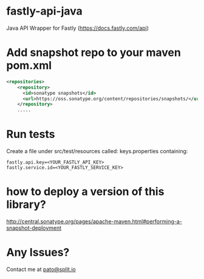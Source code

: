 # fastly-api-java
Java API Wrapper for Fastly (https://docs.fastly.com/api)

# Add snapshot repo to your maven pom.xml

```xml
<repositories>
    <repository>
      <id>sonatype snapshots</id>
      <url>https://oss.sonatype.org/content/repositories/snapshots/</url>
    </repository>
    .....
```

# Run tests

Create a file under src/test/resources called: keys.properties containing:

```
fastly.api.key=<YOUR_FASTLY_API_KEY>
fastly.service.id=<YOUR_FASTLY_SERVICE_KEY>
```


# how to deploy a version of this library?

http://central.sonatype.org/pages/apache-maven.html#performing-a-snapshot-deployment

# Any Issues?

Contact me at pato@split.io
